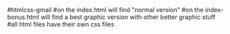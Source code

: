 #htmlcss-gmail
#on the index.html will find "normal version"
#on the index-bonus.html will find a best graphic version with other better graphic stuff
#all html files have their own css files
